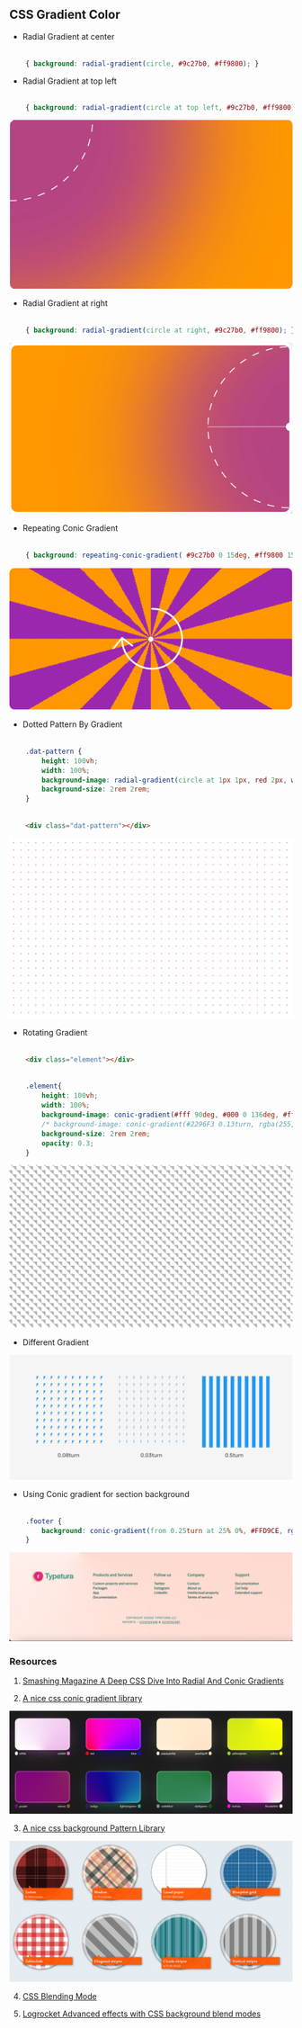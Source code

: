 ## CSS Gradient Color

* Radial Gradient at center

```css

    { background: radial-gradient(circle, #9c27b0, #ff9800); }

```

* Radial Gradient at top left

```css

    { background: radial-gradient(circle at top left, #9c27b0, #ff9800); }

```

![Image](./images/radial-gradient-top-left.png)

* Radial Gradient at right

```css

    { background: radial-gradient(circle at right, #9c27b0, #ff9800); }

```

![Image](./images/radial-gradient-right.png)

* Repeating Conic Gradient

```css

    { background: repeating-conic-gradient( #9c27b0 0 15deg, #ff9800 15deg 30deg ); }

```

![Image](./images/repeating-conic-gradient.png)

* Dotted Pattern By Gradient 

```css

    .dat-pattern {
        height: 100vh;
        width: 100%;
        background-image: radial-gradient(circle at 1px 1px, red 2px, white 0);
        background-size: 2rem 2rem;
    }

```

```html

    <div class="dat-pattern"></div>

```

![Image](./images/dooted-pattern-gradient.png)

* Rotating Gradient

```html

    <div class="element"></div>

```

```css

    .element{
        height: 100vh;
        width: 100%;
        background-image: conic-gradient(#fff 90deg, #000 0 136deg, #fff 0 313deg, #000 0);
        /* background-image: conic-gradient(#2296F3 0.13turn, rgba(255,255,255,0) 0); */
        background-size: 2rem 2rem;
        opacity: 0.3;
    }

```

![Image](./images/roating-gradient.png)


* Different Gradient


![Image](./images/diffrent-pattern-gradient.webp)


* Using Conic gradient for section background

```css

    .footer {
        background: conic-gradient(from 0.25turn at 25% 0%, #FFD9CE, rgba(#FFD9CE, 0) 50%);
    }

```

![Image](./images/conic-gradient.webp)

### Resources

1. [Smashing Magazine A Deep CSS Dive Into Radial And Conic Gradients](https://www.smashingmagazine.com/2022/01/css-radial-conic-gradient/)

2. [A nice css conic gradient library](https://www.conic.style/)

![Image](./images/css-conic-graident-library.png)

3. [A nice css background Pattern Library](https://projects.verou.me/css3patterns/)

![Image](./images/css-pattern-library.png)

4. [CSS Blending Mode](https://ishadeed.com/article/blending-modes-css/)

5. [Logrocket Advanced effects with CSS background blend modes](https://blog.logrocket.com/advanced-effects-with-css-background-blend-modes-4b750198522a/)